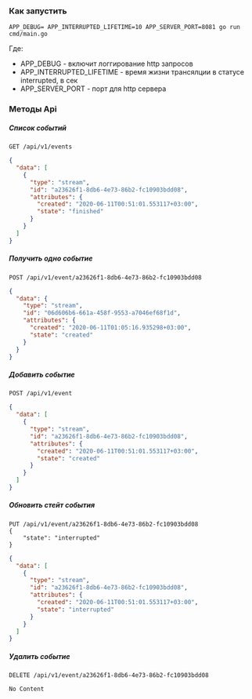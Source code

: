 ### Как запустить

```shell script
APP_DEBUG= APP_INTERRUPTED_LIFETIME=10 APP_SERVER_PORT=8081 go run cmd/main.go
```

Где:
- APP_DEBUG - включит логгирование http запросов
- APP_INTERRUPTED_LIFETIME - время жизни трансялции в статусе interrupted, в сек
- APP_SERVER_PORT - порт для http сервера


### Методы Api

##### Список событий
```
GET /api/v1/events
```

```json
{
  "data": [
    {
      "type": "stream",
      "id": "a23626f1-8db6-4e73-86b2-fc10903bdd08",
      "attributes": {
        "created": "2020-06-11T00:51:01.553117+03:00",
        "state": "finished"
      }
    }
  ]
}
```

##### Получить одно событие
```
POST /api/v1/event/a23626f1-8db6-4e73-86b2-fc10903bdd08
```

```json
{
  "data": {
    "type": "stream",
    "id": "06d606b6-661a-458f-9553-a7046ef68f1d",
    "attributes": {
      "created": "2020-06-11T01:05:16.935298+03:00",
      "state": "created"
    }
  }
}
```

##### Добавить событие
```
POST /api/v1/event
```

```json
{
  "data": [
    {
      "type": "stream",
      "id": "a23626f1-8db6-4e73-86b2-fc10903bdd08",
      "attributes": {
        "created": "2020-06-11T00:51:01.553117+03:00",
        "state": "created"
      }
    }
  ]
}
```

##### Обновить стейт события

```
PUT /api/v1/event/a23626f1-8db6-4e73-86b2-fc10903bdd08
{
	"state": "interrupted"
}
```
```json
{
  "data": [
    {
      "type": "stream",
      "id": "a23626f1-8db6-4e73-86b2-fc10903bdd08",
      "attributes": {
        "created": "2020-06-11T00:51:01.553117+03:00",
        "state": "interrupted"
      }
    }
  ]
}
```

##### Удалить событие
```
DELETE /api/v1/event/a23626f1-8db6-4e73-86b2-fc10903bdd08
```
```
No Content
```